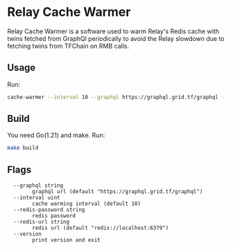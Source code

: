 # Relay Cache Warmer

Relay Cache Warmer is a software used to warm Relay's Redis cache with twins fetched from GraphQl periodically to avoid the Relay slowdown due to fetching twins from TFChain on RMB calls.

## Usage

Run:

```bash
cache-warmer --interval 10 --graphql https://graphql.grid.tf/graphql --redis-url redis://localhost:6379
```

## Build

You need Go(1.21) and make.
Run:

```bash
make build
```

## Flags

```text
  --graphql string
        graphql url (default "https://graphql.grid.tf/graphql")
  --interval uint
        cache warming interval (default 10)
  --redis-password string
        redis password
  --redis-url string
        redis url (default "redis://localhost:6379")
  --version
        print version and exit
```
